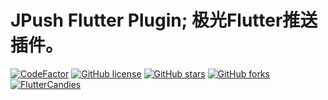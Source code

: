 # JPush Flutter Plugin; 极光Flutter推送插件。
[![CodeFactor](https://img.shields.io/codefactor/grade/github/fluttercandies/flutter_candies_jpush/main?logo=codefactor&logoColor=%23ffffff&style=flat-square)](https://www.codefactor.io/repository/github/fluttercandies/flutter_candies_jpush/main)
[![GitHub license](https://img.shields.io/github/license/fluttercandies/flutter_candies_jpush?style=flat-square)](https://github.com/fluttercandies/flutter_candies_jpush/blob/main/LICENSE)
[![GitHub stars](https://img.shields.io/github/stars/fluttercandies/flutter_candies_jpush?logo=github&style=flat-square)](https://github.com/fluttercandies/flutter_candies_jpush/stargazers)
[![GitHub forks](https://img.shields.io/github/forks/fluttercandies/flutter_candies_jpush?logo=github&style=flat-square)](https://github.com/fluttercandies/flutter_candies_jpush/network)
<a target="_blank" href="https://jq.qq.com/?_wv=1027&k=5bcc0gy"><img border="0" src="https://pub.idqqimg.com/wpa/images/group.png" alt="FlutterCandies" title="FlutterCandies"></a>
